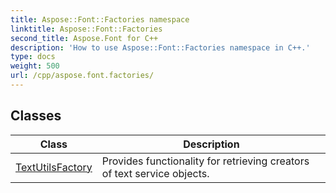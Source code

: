 ```yaml
---
title: Aspose::Font::Factories namespace
linktitle: Aspose::Font::Factories
second_title: Aspose.Font for C++
description: 'How to use Aspose::Font::Factories namespace in C++.'
type: docs
weight: 500
url: /cpp/aspose.font.factories/
---
```




## Classes

| Class | Description |
| --- | --- |
| [TextUtilsFactory](./textutilsfactory/) | Provides functionality for retrieving creators of text service objects. |
